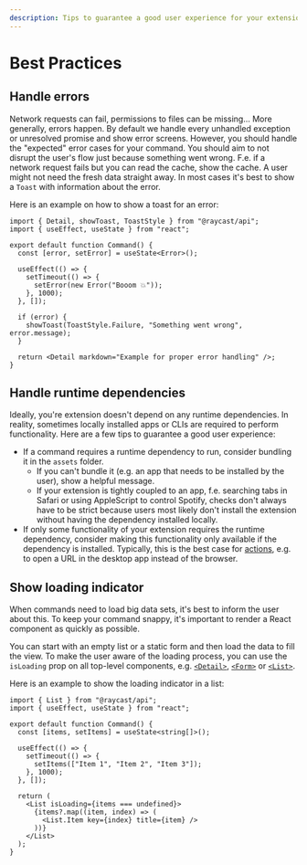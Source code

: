 ```yaml
---
description: Tips to guarantee a good user experience for your extensions.
---
```


# Best Practices

## Handle errors

Network requests can fail, permissions to files can be missing... More generally, errors happen. By default we handle every unhandled exception or unresolved promise and show error screens. However, you should handle the "expected" error cases for your command. You should aim to not disrupt the user's flow just because something went wrong. F.e. if a network request fails but you can read the cache, show the cache. A user might not need the fresh data straight away. In most cases it's best to show a `Toast` with information about the error.

Here is an example on how to show a toast for an error:

```tsx
import { Detail, showToast, ToastStyle } from "@raycast/api";
import { useEffect, useState } from "react";

export default function Command() {
  const [error, setError] = useState<Error>();

  useEffect(() => {
    setTimeout(() => {
      setError(new Error("Booom 💥"));
    }, 1000);
  }, []);

  if (error) {
    showToast(ToastStyle.Failure, "Something went wrong", error.message);
  }

  return <Detail markdown="Example for proper error handling" />;
}
```

## Handle runtime dependencies

Ideally, you're extension doesn't depend on any runtime dependencies. In reality, sometimes locally installed apps or CLIs are required to perform functionality. Here are a few tips to guarantee a good user experience:

* If a command requires a runtime dependency to run, consider bundling it in the `assets` folder. 
  * If you can't bundle it (e.g. an app that needs to be installed by the user), show a helpful message.
  * If your extension is tightly coupled to an app, f.e. searching tabs in Safari or using AppleScript to control Spotify, checks don't always have to be strict because users most likely don't install the extension without having the dependency installed locally. 
* If only some functionality of your extension requires the runtime dependency, consider making this functionality only available if the dependency is installed. Typically, this is the best case for [actions](terminology.md#action), e.g. to open a URL in the desktop app instead of the browser.

## Show loading indicator

When commands need to load big data sets, it's best to inform the user about this. To keep your command snappy, it's important to render a React component as quickly as possible. 

You can start with an empty list or a static form and then load the data to fill the view. To make the user aware of the loading process, you can use the `isLoading` prop on all top-level components, e.g. [`<Detail>`](../api-reference/user-interface/detail.md), [`<Form>`](../api-reference/user-interface/form.md) or [`<List>`](../api-reference/user-interface/list.md). 

Here is an example to show the loading indicator in a list:

```tsx
import { List } from "@raycast/api";
import { useEffect, useState } from "react";

export default function Command() {
  const [items, setItems] = useState<string[]>();

  useEffect(() => {
    setTimeout(() => {
      setItems(["Item 1", "Item 2", "Item 3"]);
    }, 1000);
  }, []);

  return (
    <List isLoading={items === undefined}>
      {items?.map((item, index) => (
        <List.Item key={index} title={item} />
      ))}
    </List>
  );
}
```

